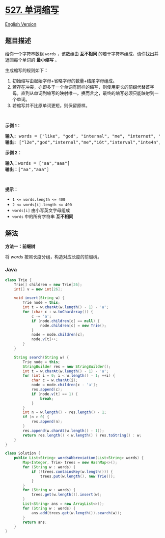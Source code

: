 # [527. 单词缩写](https://leetcode.cn/problems/word-abbreviation)

[English Version](/solution/0500-0599/0527.Word%20Abbreviation/README_EN.md)

## 题目描述

<!-- 这里写题目描述 -->

<p>给你一个字符串数组 <code>words</code> ，该数组由 <strong>互不相同</strong> 的若干字符串组成，请你找出并返回每个单词的 <strong>最小缩写</strong> 。</p>

<p>生成缩写的规则如下<strong>：</strong></p>

<ol>
	<li>初始缩写由起始字母+省略字母的数量+结尾字母组成。</li>
	<li>若存在冲突，亦即多于一个单词有同样的缩写，则使用更长的前缀代替首字母，直到从单词到缩写的映射唯一。换而言之，最终的缩写必须只能映射到一个单词。</li>
	<li>若缩写并不比原单词更短，则保留原样。</li>
</ol>

<p>&nbsp;</p>

<p><strong>示例 1：</strong></p>

<pre>
<strong>输入:</strong> words = ["like", "god", "internal", "me", "internet", "interval", "intension", "face", "intrusion"]
<strong>输出:</strong> ["l2e","god","internal","me","i6t","interval","inte4n","f2e","intr4n"]
</pre>

<p><strong>示例 2：</strong></p>

<pre>
<strong>输入：</strong>words = ["aa","aaa"]
<strong>输出：</strong>["aa","aaa"]
</pre>

<p>&nbsp;</p>

<p><strong>提示：</strong></p>

<ul>
	<li><code>1 &lt;= words.length &lt;= 400</code></li>
	<li><code>2 &lt;= words[i].length &lt;= 400</code></li>
	<li><code>words[i]</code> 由小写英文字母组成</li>
	<li><code>words</code> 中的所有字符串 <strong>互不相同</strong></li>
</ul>

## 解法

**方法一：前缀树**

将 $words$ 按照长度分组，构造对应长度的前缀树。

### **Java**

```java
class Trie {
    Trie[] children = new Trie[26];
    int[] v = new int[26];

    void insert(String w) {
        Trie node = this;
        int t = w.charAt(w.length() - 1) - 'a';
        for (char c : w.toCharArray()) {
            c -= 'a';
            if (node.children[c] == null) {
                node.children[c] = new Trie();
            }
            node = node.children[c];
            node.v[t]++;
        }
    }

    String search(String w) {
        Trie node = this;
        StringBuilder res = new StringBuilder();
        int t = w.charAt(w.length() - 1) - 'a';
        for (int i = 0; i < w.length() - 1; ++i) {
            char c = w.charAt(i);
            node = node.children[c - 'a'];
            res.append(c);
            if (node.v[t] == 1) {
                break;
            }
        }
        int n = w.length() - res.length() - 1;
        if (n > 0) {
            res.append(n);
        }
        res.append(w.charAt(w.length() - 1));
        return res.length() < w.length() ? res.toString() : w;
    }
}

class Solution {
    public List<String> wordsAbbreviation(List<String> words) {
        Map<Integer, Trie> trees = new HashMap<>();
        for (String w : words) {
            if (!trees.containsKey(w.length())) {
                trees.put(w.length(), new Trie());
            }
        }
        for (String w : words) {
            trees.get(w.length()).insert(w);
        }
        List<String> ans = new ArrayList<>();
        for (String w : words) {
            ans.add(trees.get(w.length()).search(w));
        }
        return ans;
    }
}
```
